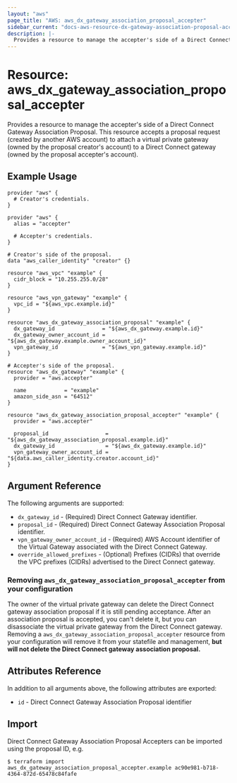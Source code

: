 ```yaml
---
layout: "aws"
page_title: "AWS: aws_dx_gateway_association_proposal_accepter"
sidebar_current: "docs-aws-resource-dx-gateway-association-proposal-accepter"
description: |-
  Provides a resource to manage the accepter's side of a Direct Connect Gateway Association Proposal.
---
```


# Resource: aws_dx_gateway_association_proposal_accepter

Provides a resource to manage the accepter's side of a Direct Connect Gateway Association Proposal.
This resource accepts a proposal request (created by another AWS account) to attach a virtual private gateway
(owned by the proposal creator's account) to a Direct Connect gateway (owned by the proposal accepter's account).

## Example Usage

```hcl
provider "aws" {
  # Creator's credentials.
}

provider "aws" {
  alias = "accepter"

  # Accepter's credentials.
}

# Creator's side of the proposal.
data "aws_caller_identity" "creator" {}

resource "aws_vpc" "example" {
  cidr_block = "10.255.255.0/28"
}

resource "aws_vpn_gateway" "example" {
  vpc_id = "${aws_vpc.example.id}"
}

resource "aws_dx_gateway_association_proposal" "example" {
  dx_gateway_id               = "${aws_dx_gateway.example.id}"
  dx_gateway_owner_account_id = "${aws_dx_gateway.example.owner_account_id}"
  vpn_gateway_id              = "${aws_vpn_gateway.example.id}"
}

# Accepter's side of the proposal.
resource "aws_dx_gateway" "example" {
  provider = "aws.accepter"

  name            = "example"
  amazon_side_asn = "64512"
}

resource "aws_dx_gateway_association_proposal_accepter" "example" {
  provider = "aws.accepter"

  proposal_id                  = "${aws_dx_gateway_association_proposal.example.id}"
  dx_gateway_id                = "${aws_dx_gateway.example.id}"
  vpn_gateway_owner_account_id = "${data.aws_caller_identity.creator.account_id}"
}
```

## Argument Reference

The following arguments are supported:

* `dx_gateway_id` - (Required) Direct Connect Gateway identifier.
* `proposal_id` - (Required) Direct Connect Gateway Association Proposal identifier.
* `vpn_gateway_owner_account_id` - (Required) AWS Account identifier of the Virtual Gateway associated with the Direct Connect Gateway.
* `override_allowed_prefixes` - (Optional) Prefixes (CIDRs) that override the VPC prefixes (CIDRs) advertised to the Direct Connect gateway.

### Removing `aws_dx_gateway_association_proposal_accepter` from your configuration

The owner of the virtual private gateway can delete the Direct Connect gateway association proposal if it is still pending acceptance.
After an association proposal is accepted, you can't delete it, but you can disassociate the virtual private gateway from the Direct Connect gateway.
Removing a `aws_dx_gateway_association_proposal_accepter` resource from your configuration will remove it
from your statefile and management, **but will not delete the Direct Connect gateway association proposal.**

## Attributes Reference

In addition to all arguments above, the following attributes are exported:

* `id` - Direct Connect Gateway Association Proposal identifier

## Import

Direct Connect Gateway Association Proposal Accepters can be imported using the proposal ID, e.g.

```
$ terraform import aws_dx_gateway_association_proposal_accepter.example ac90e981-b718-4364-872d-65478c84fafe
```
